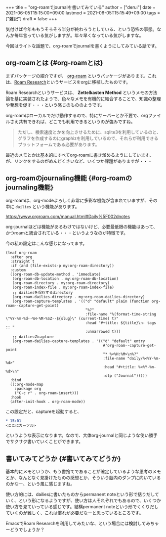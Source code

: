 +++
title = "org-roamでjournalを書いてみている"
author = ["derui"]
date = 2021-06-05T15:15:00+09:00
lastmod = 2021-06-05T15:15:49+09:00
tags = ["雑記"]
draft = false
+++

気付けば今年ももうそろそろ半分が終わろうとしている、という恐怖の事態。なんか毎年言っている気がしますが。年々早くなっている気がしますな。

今回はライトな話題で、org-roamでjournalを書くようにしてみている話です。

<!--more-->


## org-roamとは {#org-roamとは}

まずパッケージの紹介ですが、 [org-roam](https://www.orgroam.com/) というパッケージがあります。これは、[Roam Research](https://roamresearch.com/)というサービスをorgに移植したものです。

Roam Researchというサービスは、 **Zettelkasten Method** というメモの方法論を基に実装されたようで、色々なメモを有機的に結合することで、知識の整理や発想を促す・・・という感じのもののようです。

org-roamはローカルでだけ動作するので、特にサーバーとか不要で、orgファイルさえ共有できれば、どこでも利用できるというのが強みですね。

> ただし、検索速度とかを向上させるために、sqlite3を利用しているのと、グラフを作成するのにgraphizを利用しているので、それらが利用できるプラットフォームである必要があります。

最近のメモとかは基本的にすべてorg-roamに書き溜めるようにしています、が、リンクをするのがめんどくさいなど、いくつか課題がありますが・・・


## org-roamのjournaling機能 {#org-roamのjournaling機能}

org-roamは、org-modeよろしく非常に多彩な機能が含まれていますが、その中に `dailies` という機能があります。

<https://www.orgroam.com/manual.html#Daily%5F002dnotes>

org-journalほどは機能があるわけではないけど、必要最低限の機能はあって、かつroamと統合されている・・・というようなのが特徴です。

今の私の設定はこんな感じになってます。

```emacs-lisp
(leaf org-roam
  :after org
  :straight t
  :if (and (file-exists-p my:org-roam-directory))
  :custom
  ((org-roam-db-update-method . 'immediate)
   (org-roam-db-location . my:org-roam-db-location)
   (org-roam-directory . my:org-roam-directory)
   (org-roam-index-file . my:org-roam-index-file)
   ;; dailiesを保存するdirectory
   (org-roam-dailies-directory . my:org-roam-dailies-directory)
   (org-roam-capture-templates . '(("d" "default" plain (function org-roam--capture-get-point)
                                    "%?"
                                    :file-name "%(format-time-string \"%Y-%m-%d--%H-%M-%SZ--${slug}\" (current-time) t)"
                                    :head "#+title: ${title}\n- tags :: "
                                    :unnarrowed t)))
   ;; dailiesのcapture
   (org-roam-dailies-capture-templates . '(("d" "default" entry
                                            #'org-roam--capture-get-point
                                            "* %<%H:%M>\n%?"
                                            :file-name "daily/%<%Y-%m-%d>"
                                            :head "#+title: %<%Y-%m-%d>\n"
                                            :olp ("Journal")))))
  :bind
  ((:org-mode-map
    :package org
    ("C-c r" . org-roam-insert)))
  :hook
  (after-init-hook . org-roam-mode))
```

この設定だと、captureを起動すると、

```org
* 15:01
<ここにカーソル>
```

というような表示になります。なので、大体org-journalと同じような使い勝手でサクサク書いていくことができます。


## 書いてみてどうか {#書いてみてどうか}

基本的にメモというか、もう書捨てであることが確定しているような思考のメモとか、なんとなく見掛けたものの感想とか、そういう脳内のダンプに向いているのかなー、という風に感じますね。

使い方的には、dailiesに書いたものからpermanent noteという形で括りだしていく、という形になるようですが、使い方は人それぞれでもあるので、いくつか使い方を見ていっている感じです。結構permanent noteという形でくくりだしていくのが難しく、これは慣れが必要だなーと思っているところです。

EmacsでRoam Researchを利用してみたいな、という場合には検討してみちゃーどうでしょうか？